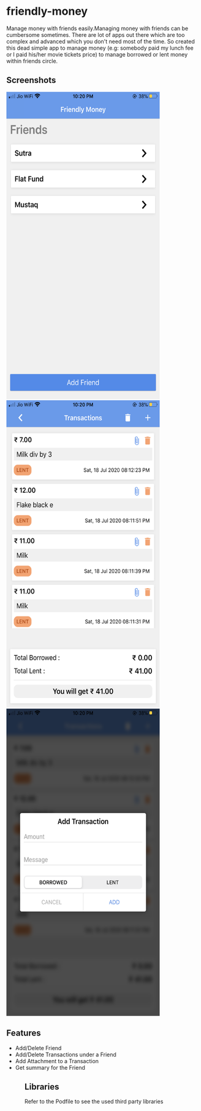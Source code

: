 # friendly-money
Manage money with friends easily.Managing money with friends can be cumbersome sometimes. There are lot of apps out there which are too complex and advanced which you don't need most of the time.
So created this dead simple app to manage money (e.g: somebody paid my lunch fee or I paid his/her movie tickets price) to manage borrowed or lent money within friends circle.

## Screenshots

<img src="./screenshots/friends_list.PNG" alt="friends list" width="400" height="800"/>
<img src="./screenshots/transactions.PNG" alt="transactions" width="400" height="800"/>
<img src="./screenshots/add_transaction.PNG" alt="add transactions" width="400" height="800"/>

## Features
<ul>
<li>Add/Delete Friend</li>
<li>Add/Delete Transactions under a Friend</li>
<li>Add Attachment to a Transaction</li>
<li>Get summary for the Friend</li>
<ul>

## Libraries
Refer to the Podfile to see the used third party libraries

